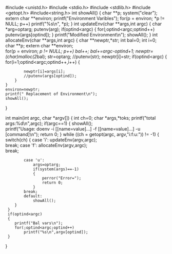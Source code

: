#include <unistd.h>
#include <stdio.h>
#include <stdlib.h>
#include <getopt.h>
#include<string.h>
int showAll()
{
    char **p;
    system("clear");
    extern char **environ;
    printf("Environment Varibles");
    for(p = environ; *p != NULL; p++)
        printf("%s\n", *p);
}
int updateEnv(char **args,int argc)
{
	char *arg=optarg;
	putenv(arg);
	 if(optind<argc)
	 {
	 	for(;optind<argc;optind++)
			putenv(args[optind]);
	 }
	printf("Modified Environment\n");
	showAll();
}
int allocateEnv(char **args,int argc)
{
	char **newptr,*str;	
	int bal=0;
	int i=0;	
	char **p;
	extern char **environ;	
	for(p = environ; *p != NULL; p++)
		bal++;
	bal+=argc-optind+1;
	*newptr=(char*)malloc(2*bal);
	str=optarg;
	//putenv(str);
	newptr[i]=str;
	if(optind<argc)
	{
		for(i=1;optind<argc;optind++,i++)
		{
		
			newptr[i]=args[i];	
			//putenv(args[optind]);
		}
	}
	environ=newptr;
	printf(" Replacement of Environment\n");
	showAll();
}

int main(int argc, char *argv[]) 
{
	 int ch=0;
	 char *args,*toks;
 	 printf("total args:%d\n",argc);
	 if(argc==1)
	 {
		showAll();		
		printf("Usage: doenv -i [[name=value]...] -f [[name=value]...] -u [command]\n");
		return 0;
	 }
	 while ((ch = getopt(argc, argv,"i:f:u:")) != -1) 
	 {
	 	switch(ch)
	 	{
	 		case 'i':
				updateEnv(argv,argc);				
	 		break;
	 		case 'f':
				allocateEnv(argv,argc);				
	 		break;

	 		case 'u':
	 			args=optarg;
	 			if(system(args)==-1)
	 			{
	 				perror("Error=");
	 				return 0;
	 			}
	 		break;
	 		default:
	 			showAll();
	 	}
	 }
	 if(optind<argc)
	 {
	 	printf("Bal vars\n");
	 	for(;optind<argc;optind++)
	 		printf("%s\n",argv[optind]);
	 }
}
